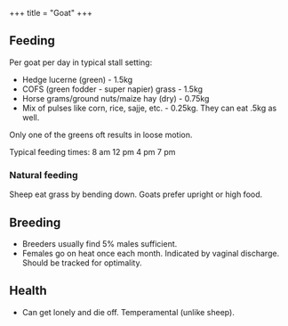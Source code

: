 +++
title = "Goat"
+++

## Feeding
Per goat per day in typical stall setting:

- Hedge lucerne (green) - 1.5kg
- COFS (green fodder - super napier) grass - 1.5kg
- Horse grams/ground nuts/maize hay (dry) - 0.75kg
- Mix of pulses like corn, rice, sajje, etc. - 0.25kg. They can eat .5kg as well.

Only one of the greens oft results in loose motion.

Typical feeding times: 8 am 12 pm 4 pm 7 pm

### Natural feeding
Sheep eat grass by bending down. Goats prefer upright or high food.

## Breeding
- Breeders usually find 5% males sufficient.
- Females go on heat once each month. Indicated by vaginal discharge. Should be tracked for optimality.

## Health
- Can get lonely and die off. Temperamental (unlike sheep).
